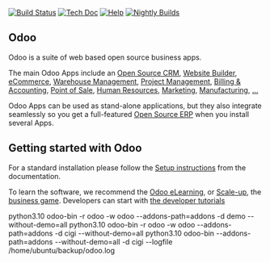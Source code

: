 [![Build Status](https://runbot.odoo.com/runbot/badge/flat/1/master.svg)](https://runbot.odoo.com/runbot)
[![Tech Doc](https://img.shields.io/badge/master-docs-875A7B.svg?style=flat&colorA=8F8F8F)](https://www.odoo.com/documentation/17.0)
[![Help](https://img.shields.io/badge/master-help-875A7B.svg?style=flat&colorA=8F8F8F)](https://www.odoo.com/forum/help-1)
[![Nightly Builds](https://img.shields.io/badge/master-nightly-875A7B.svg?style=flat&colorA=8F8F8F)](https://nightly.odoo.com/)

Odoo
----

Odoo is a suite of web based open source business apps.

The main Odoo Apps include an <a href="https://www.odoo.com/page/crm">Open Source CRM</a>,
<a href="https://www.odoo.com/app/website">Website Builder</a>,
<a href="https://www.odoo.com/app/ecommerce">eCommerce</a>,
<a href="https://www.odoo.com/app/inventory">Warehouse Management</a>,
<a href="https://www.odoo.com/app/project">Project Management</a>,
<a href="https://www.odoo.com/app/accounting">Billing &amp; Accounting</a>,
<a href="https://www.odoo.com/app/point-of-sale-shop">Point of Sale</a>,
<a href="https://www.odoo.com/app/employees">Human Resources</a>,
<a href="https://www.odoo.com/app/social-marketing">Marketing</a>,
<a href="https://www.odoo.com/app/manufacturing">Manufacturing</a>,
<a href="https://www.odoo.com/">...</a>

Odoo Apps can be used as stand-alone applications, but they also integrate seamlessly so you get
a full-featured <a href="https://www.odoo.com">Open Source ERP</a> when you install several Apps.

Getting started with Odoo
-------------------------

For a standard installation please follow the <a href="https://www.odoo.com/documentation/17.0/administration/install/install.html">Setup instructions</a>
from the documentation.

To learn the software, we recommend the <a href="https://www.odoo.com/slides">Odoo eLearning</a>, or <a href="https://www.odoo.com/page/scale-up-business-game">Scale-up</a>, the <a href="https://www.odoo.com/page/scale-up-business-game">business game</a>. Developers can start with <a href="https://www.odoo.com/documentation/17.0/developer/howtos.html">the developer tutorials</a>

python3.10 odoo-bin -r odoo -w odoo --addons-path=addons -d demo --without-demo=all
python3.10 odoo-bin -r odoo -w odoo --addons-path=addons -d cigi --without-demo=all
python3.10 odoo-bin --addons-path=addons --without-demo=all -d cigi --logfile /home/ubuntu/backup/odoo.log
